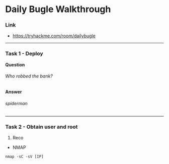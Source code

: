 # Daily Bugle Walkthrough
### Link
- https://tryhackme.com/room/dailybugle
---
### Task 1 - Deploy
**Question**
###### Who robbed the bank?
**Answer**
###### spiderman
---
### Task 2 - Obtain user and root
1. Reco
- NMAP
```shell
nmap -sC -sV [IP] 
